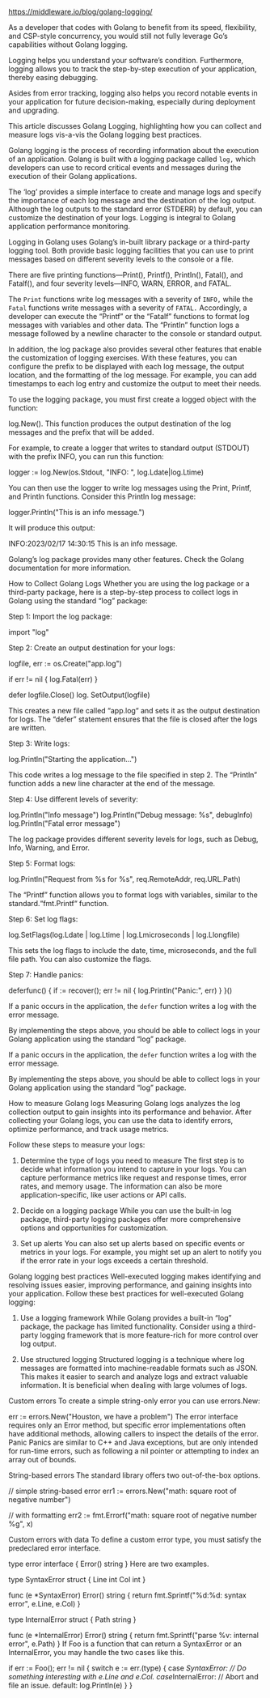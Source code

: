 <https://middleware.io/blog/golang-logging/>

As a developer that codes with Golang to benefit from its speed, flexibility, and CSP-style concurrency, you would still not fully leverage Go’s capabilities without Golang logging.

Logging helps you understand your software’s condition. Furthermore, logging allows you to track the step-by-step execution of your application, thereby easing debugging.

Asides from error tracking, logging also helps you record notable events in your application for future decision-making, especially during deployment and upgrading.

This article discusses Golang Logging, highlighting how you can collect and measure logs vis-a-vis the Golang logging best practices.

Golang logging is the process of recording information about the execution of an application. Golang is built with a logging package called `log,` which developers can use to record critical events and messages during the execution of their Golang applications.

The ‘log’ provides a simple interface to create and manage logs and specify the importance of each log message and the destination of the log output. Although the log outputs to the standard error (STDERR) by default, you can customize the destination of your logs. Logging is integral to Golang application performance monitoring.

Logging in Golang uses Golang’s in-built library package or a third-party logging tool. Both provide basic logging facilities that you can use to print messages based on different severity levels to the console or a file.

There are five printing functions—Print(), Printf(), PrintIn(), Fatal(), and Fatalf(), and four severity levels—INFO, WARN, ERROR, and FATAL.

The `Print` functions write log messages with a severity of `INFO,` while the `Fatal` functions write messages with a severity of `FATAL.` Accordingly, a developer can execute the “Printf” or the “Fatalf” functions to format log messages with variables and other data. The “PrintIn” function logs a message followed by a newline character to the console or standard output.

In addition, the log package also provides several other features that enable the customization of logging exercises. With these features, you can configure the prefix to be displayed with each log message, the output location, and the formatting of the log message. For example, you can add timestamps to each log entry and customize the output to meet their needs.

To use the logging package, you must first create a logged object with the function:

log.New().
This function produces the output destination of the log messages and the prefix that will be added.

For example, to create a logger that writes to standard output (STDOUT) with the prefix INFO, you can run this function:

logger := log.New(os.Stdout, "INFO: ", log.Ldate|log.Ltime)

You can then use the logger to write log messages using the Print, Printf, and Println functions. Consider this PrintIn log message:

logger.Println("This is an info message.")

It will produce this output:

INFO:2023/02/17 14:30:15 This is an info message.

Golang’s log package provides many other features. Check the Golang documentation for more information.

How to Collect Golang Logs
Whether you are using the log package or a third-party package, here is a step-by-step process to collect logs in Golang using the standard “log” package:

Step 1: Import the log package:

import "log"

Step 2: Create an output destination for your logs:

logfile, err  := os.Create("app.log")

if err != nil {
    log.Fatal(err)
}

defer logfile.Close()
log. SetOutput(logfile)

This creates a new file called “app.log“ and sets it as the output destination for logs. The “defer” statement ensures that the file is closed after the logs are written.

Step 3: Write logs:

log.Println("Starting the application...")

This code writes a log message to the file specified in step 2. The “Println” function adds a new line character at the end of the message.

Step 4: Use different levels of severity:

log.Println("Info message")
log.Println("Debug message: %s", debugInfo)
log.Println("Fatal error message")

The log package provides different severity levels for logs, such as Debug, Info, Warning, and Error.

Step 5: Format logs:

log.Println("Request from %s for %s", req.RemoteAddr, req.URL.Path)

The “Printf” function allows you to format logs with variables, similar to the standard.“fmt.Printf“ function.

Step 6: Set log flags:

log.SetFlags(log.Ldate | log.Ltime | log.Lmicroseconds | log.Llongfile)

This sets the log flags to include the date, time, microseconds, and the full file path. You can also customize the flags.

Step 7: Handle panics:

deferfunc() {
if := recover(); err != nil {
     log.Println("Panic:", err)
}
}()

If a panic occurs in the application, the `defer` function writes a log with the error message.

By implementing the steps above, you should be able to collect logs in your Golang application using the standard “log” package.

If a panic occurs in the application, the `defer` function writes a log with the error message.

By implementing the steps above, you should be able to collect logs in your Golang application using the standard “log” package.

How to measure Golang logs
Measuring Golang logs analyzes the log collection output to gain insights into its performance and behavior. After collecting your Golang logs, you can use the data to identify errors, optimize performance, and track usage metrics.

Follow these steps to measure your logs:

1. Determine the type of logs you need to measure
The first step is to decide what information you intend to capture in your logs. You can capture performance metrics like request and response times, error rates, and memory usage. The information can also be more application-specific, like user actions or API calls.

2. Decide on a logging package
While you can use the built-in log package, third-party logging packages offer more comprehensive options and opportunities for customization.

8. Set up alerts
You can also set up alerts based on specific events or metrics in your logs. For example, you might set up an alert to notify you if the error rate in your logs exceeds a certain threshold.

Golang logging best practices
Well-executed logging makes identifying and resolving issues easier, improving performance, and gaining insights into your application. Follow these best practices for well-executed Golang logging:

1. Use a logging framework
While Golang provides a built-in “log” package, the package has limited functionality. Consider using a third-party logging framework that is more feature-rich for more control over log output.

2. Use structured logging
Structured logging is a technique where log messages are formatted into machine-readable formats such as JSON. This makes it easier to search and analyze logs and extract valuable information. It is beneficial when dealing with large volumes of logs.

Custom errors
To create a simple string-only error you can use errors.New:

err := errors.New("Houston, we have a problem")
The error interface requires only an Error method, but specific error implementations often have additional methods, allowing callers to inspect the details of the error.
Panic
Panics are similar to C++ and Java exceptions, but are only intended for run-time errors, such as following a nil pointer or attempting to index an array out of bounds.

String-based errors
The standard library offers two out-of-the-box options.

// simple string-based error
err1 := errors.New("math: square root of negative number")

// with formatting
err2 := fmt.Errorf("math: square root of negative number %g", x)

Custom errors with data
To define a custom error type, you must satisfy the predeclared error interface.

type error interface {
 Error() string
}
Here are two examples.

type SyntaxError struct {
 Line int
 Col  int
}

func (e *SyntaxError) Error() string {
 return fmt.Sprintf("%d:%d: syntax error", e.Line, e.Col)
}

type InternalError struct {
 Path string
}

func (e *InternalError) Error() string {
 return fmt.Sprintf("parse %v: internal error", e.Path)
}
If Foo is a function that can return a SyntaxError or an InternalError, you may handle the two cases like this.

if err := Foo(); err != nil {
 switch e := err.(type) {
 case *SyntaxError:
  // Do something interesting with e.Line and e.Col.
case*InternalError:
  // Abort and file an issue.
 default:
  log.Println(e)
 }
}

